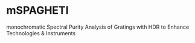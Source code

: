 mSPAGHETI
=========

monochromatic Spectral Purity Analysis of Gratings with HDR to Enhance Technologies &amp; Instruments
